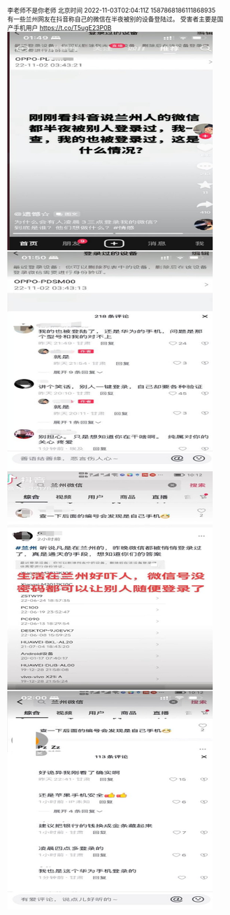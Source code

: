 李老师不是你老师 北京时间 2022-11-03T02:04:11Z 1587868186111868935<br>有一些兰州网友在抖音称自己的微信在半夜被别的设备登陆过。
受害者主要是国产手机用户 https://t.co/T5ugE23P0B<br><img src='/temp/image/2022/o-Month-11/1587868186111868935_0.jpg' width='470' height='500'><img src='/temp/image/2022/o-Month-11/1587868186111868935_1.jpg' width='470' height='500'><img src='/temp/image/2022/o-Month-11/1587868186111868935_2.jpg' width='470' height='500'><img src='/temp/image/2022/o-Month-11/1587868186111868935_3.jpg' width='470' height='500'><br><br>